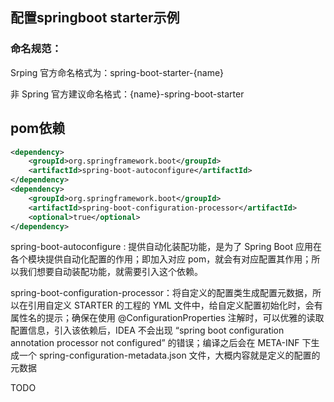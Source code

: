 ## 配置springboot starter示例

### 命名规范：

Srping 官方命名格式为：spring-boot-starter-{name}

非 Spring 官方建议命名格式：{name}-spring-boot-starter


## pom依赖

```xml
<dependency>
    <groupId>org.springframework.boot</groupId>
    <artifactId>spring-boot-autoconfigure</artifactId>
</dependency>
<dependency>
    <groupId>org.springframework.boot</groupId>
    <artifactId>spring-boot-configuration-processor</artifactId>
    <optional>true</optional>
</dependency>
```

spring-boot-autoconfigure : 提供自动化装配功能，是为了 Spring Boot 应用在各个模块提供自动化配置的作用；即加入对应 pom，就会有对应配置其作用；所以我们想要自动装配功能，就需要引入这个依赖。

spring-boot-configuration-processor：将自定义的配置类生成配置元数据，所以在引用自定义 STARTER 的工程的 YML 文件中，给自定义配置初始化时，会有属性名的提示；确保在使用 @ConfigurationProperties 注解时，可以优雅的读取配置信息，引入该依赖后，IDEA 不会出现 “spring boot configuration annotation processor not configured” 的错误；编译之后会在 META-INF 下生成一个 spring-configuration-metadata.json 文件，大概内容就是定义的配置的元数据







TODO